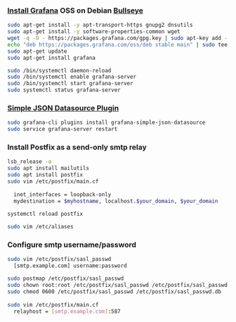 ### [Install Grafana](https://grafana.com/docs/grafana/latest/installation/) OSS on Debian [Bullseye](https://www.debian.org/releases/bullseye/)
```bash
sudo apt-get install -y apt-transport-https gnupg2 dnsutils
sudo apt-get install -y software-properties-common wget
wget -q -O - https://packages.grafana.com/gpg.key | sudo apt-key add -
echo "deb https://packages.grafana.com/oss/deb stable main" | sudo tee -a /etc/apt/sources.list.d/grafana.list
sudo apt-get update
sudo apt-get install grafana

sudo /bin/systemctl daemon-reload
sudo /bin/systemctl enable grafana-server
sudo /bin/systemctl start grafana-server
sudo systemctl status grafana-server
```
### [Simple JSON Datasource Plugin](https://grafana.com/grafana/plugins/grafana-simple-json-datasource/)
```bash
sudo grafana-cli plugins install grafana-simple-json-datasource
sudo service grafana-server restart
```
### Install Postfix as a send-only smtp relay
```bash
lsb_release -a
sudo apt install mailutils
sudo apt install postfix
sudo vim /etc/postfix/main.cf
  
  inet_interfaces = loopback-only
  mydestination = $myhostname, localhost.$your_domain, $your_domain
  
systemctl reload postfix

sudo vim /etc/aliases
```
### Configure smtp username/password
```bash
sudo vim /etc/postfix/sasl_passwd
  [smtp.example.com] username:password

sudo postmap /etc/postfix/sasl_passwd
sudo chown root:root /etc/postfix/sasl_passwd /etc/postfix/sasl_passwd.db
sudo chmod 0600 /etc/postfix/sasl_passwd /etc/postfix/sasl_passwd.db
  
sudo vim /etc/postfix/main.cf 
  relayhost = [smtp.example.com]:587
  
```
